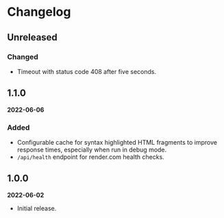 # Changelog

## Unreleased

### Changed

- Timeout with status code 408 after five seconds.


## 1.1.0

**2022-06-06**

### Added

- Configurable cache for syntax highlighted HTML fragments to improve response
  times, especially when run in debug mode.
- `/api/health` endpoint for render.com health checks.

## 1.0.0

**2022-06-02**

- Initial release.
